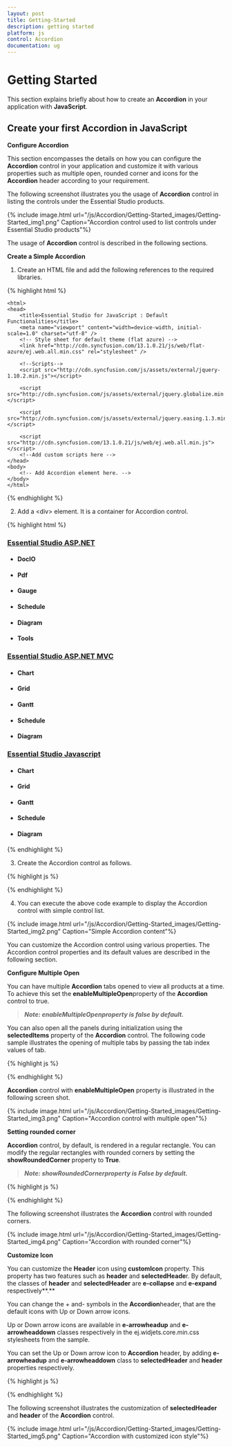 ```yaml
---
layout: post
title: Getting-Started
description: getting started
platform: js
control: Accordion 
documentation: ug
---
```


# Getting Started

This section explains briefly about how to create an **Accordion** in your application with **JavaScript**.

## Create your first Accordion in JavaScript

**Configure Accordion**

This section encompasses the details on how you can configure the **Accordion** control in your application and customize it with various properties such as multiple open, rounded corner and icons for the **Accordion** header according to your requirement.

The following screenshot illustrates you the usage of **Accordion** control in listing the controls under the Essential Studio products. 

{% include image.html url="/js/Accordion/Getting-Started_images/Getting-Started_img1.png" Caption="Accordion control used to list controls under Essential Studio products"%}

The usage of **Accordion** control is described in the following sections.

**Create a Simple Accordion**

1. Create an HTML file and add the following references to the required libraries.

{% highlight html %}

    <html>
    <head>
        <title>Essential Studio for JavaScript : Default Functionalities</title>
        <meta name="viewport" content="width=device-width, initial-scale=1.0" charset="utf-8" />
        <!-- Style sheet for default theme (flat azure) -->
        <link href="http://cdn.syncfusion.com/13.1.0.21/js/web/flat-azure/ej.web.all.min.css" rel="stylesheet" />
    
        <!--Scripts-->
        <script src="http://cdn.syncfusion.com/js/assets/external/jquery-1.10.2.min.js"></script>
    
        <script src="http://cdn.syncfusion.com/js/assets/external/jquery.globalize.min.js"></script>
    
        <script src="http://cdn.syncfusion.com/js/assets/external/jquery.easing.1.3.min.js"></script>
    
        <script src="http://cdn.syncfusion.com/13.1.0.21/js/web/ej.web.all.min.js"></script>
        <!--Add custom scripts here -->
    </head>
    <body>
        <!-- Add Accordion element here. -->
    </body>
    </html>
    

{% endhighlight %}



2. Add a &lt;div&gt; element. It is a container for Accordion control.



{% highlight html %}



<body>
<div id="accordion" style="width: 400px">
<h3>
<a href="#">Essential Studio ASP.NET</a></h3>
<div><!-- add accordion contents here to load contents under this header -->
<ul>
<li>
<h4>DocIO</h4>
</li>
<li>
<h4>Pdf  </h4>
</li>
<li>
<h4>Gauge  </h4>
</li>
<li>
<h4>Schedule  </h4>
</li>
<li>
<h4>Diagram  </h4>
</li>
<li>
<h4>Tools </h4>
</li>
</ul>

</div>
<h3>
<a href="#">Essential Studio ASP.NET MVC</a></h3>
<div><!-- add accordion contents here to load contents under this header -->
<ul>
<li>
<h4>Chart </h4>
</li>
<li>
<h4>Grid  </h4>
</li>
<li>
<h4>Gantt  </h4>
</li>
<li>
<h4>Schedule  </h4>
</li>
<li>
<h4>Diagram  </h4>
</li>
</ul>
</div>
<h3>
<a href="#">Essential Studio Javascript</a></h3>
<div><!-- add accordion contents here to load contents under this header -->
<ul>
<li>
<h4>Chart </h4>
</li>
<li>
<h4>Grid  </h4>
</li>
<li>
<h4>Gantt  </h4>
</li>
<li>
<h4>Schedule  </h4>
</li>
<li>
<h4>Diagram  </h4>
</li>
</ul>
</div>
</div>
</body>



{% endhighlight %}



3. Create the Accordion control as follows.



{% highlight js %}


  <script type="text/javascript">
        $(function () {
            // document ready
            // Initialize Accordion control creation.
            $("#accordion").ejAccordion();
        });
    </script>


{% endhighlight %}



4. You can execute the above code example to display the Accordion control with simple control list.



{% include image.html url="/js/Accordion/Getting-Started_images/Getting-Started_img2.png" Caption="Simple Accordion content"%}

You can customize the Accordion control using various properties. The Accordion control properties and its default values are described in the following section.

**Configure Multiple Open**

You can have multiple **Accordion** tabs opened to view all products at a time. To achieve this set the **enableMultipleOpen**property of the **Accordion** control to true.

> _**Note: enableMultipleOpenproperty is false by default.**_ 

You can also open all the panels during initialization using the **selectedItems** property of the **Accordion** control. The following code sample illustrates the opening of multiple tabs by passing the tab index values of tab.

{% highlight js %}


   <script type="text/javascript">
        $(function () {
            $("#accordion").ejAccordion({
                enableMultipleOpen: true, /* To set the multiple content panels  active at a time   */
                selectedItems: [0, 1, 2] /* To set the selected panels  active at a time   */
            });
        });
    </script>


{% endhighlight %}



**Accordion** control with **enableMultipleOpen** property is illustrated in the following screen shot.

{% include image.html url="/js/Accordion/Getting-Started_images/Getting-Started_img3.png" Caption="Accordion control with multiple open"%}

**Setting rounded corner**

**Accordion** control, by default, is rendered in a regular rectangle. You can modify the regular rectangles with rounded corners by setting the **showRoundedCorner** property to **True**.

> _**Note: showRoundedCornerproperty is False by default.**_



{% highlight js %}


   <script type="text/javascript">
        $(function () {
            $("#accordion").ejAccordion({
                enableMultipleOpen: true,
                selectedItems: [0, 1, 2],
                showRoundedCorner: true/* To set rounded corner for the accordion headers   */
            });
        });
    </script>


{% endhighlight %}

The following screenshot illustrates the **Accordion** control with rounded corners.

{% include image.html url="/js/Accordion/Getting-Started_images/Getting-Started_img4.png" Caption="Accordion with rounded corner"%}

**Customize Icon**

You can customize the **Header** icon using **customIcon** property. This property has two features such as **header** and **selectedHeade**r. By default, the classes of **header** and **selectedHeader** are **e-collapse** and **e-expand** respectively**.**

You can change the + and- symbols in the **Accordion**header, that are the default icons with Up or Down arrow icons. 

Up or Down arrow icons are available in **e-arrowheadup** and **e- arrowheaddown** classes respectively in the ej.widjets.core.min.css stylesheets from the sample. 

You can set the Up or Down arrow icon to **Accordion** header, by adding **e-arrowheadup** and **e-arrowheaddown** class to **selectedHeader** and **header** properties respectively.

{% highlight js %}

   <script type="text/javascript">
        $(function () {
            $("#accordion").ejAccordion({
                enableMultipleOpen: true,
                selectedItems: [0, 1, 2],
                showRoundedCorner: true,
                customIcon: {
                    header: "e-arrowheaddown", /*  To set icon for the collapsed accordion headers  */
                    selectedHeader: "e-arrowheadup"/*  To set icon for the selected accordion headers  */
                }
            });
        });
    </script>


{% endhighlight %}



The following screenshot illustrates the customization of **selectedHeader** and **header** of the **Accordion** control.

{% include image.html url="/js/Accordion/Getting-Started_images/Getting-Started_img5.png" Caption="Accordion with customized icon style"%}

